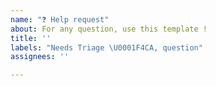 ```yaml
---
name: "❓ Help request"
about: For any question, use this template !
title: ''
labels: "Needs Triage \U0001F4CA, question"
assignees: ''

---
```




